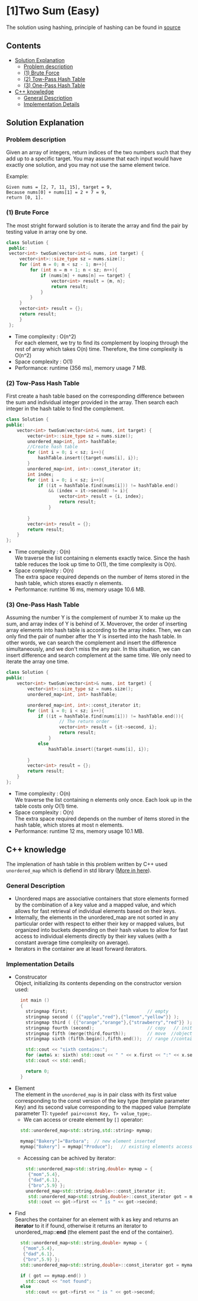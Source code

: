# [1]Two Sum (Easy)

The solution using hashing, principle of hashing can be found in [source](https://github.com/KV152/Data-Structures-and-Algorithm/blob/master/Hashing.md "hashing")
## Contents
- [Solution Explanation](#solution-explanation)
  - [Problem description](#problem-description)
  - [(1) Brute Force](#1-brute-force) 
  - [(2) Tow-Pass Hash Table](#2-tow-pass-hash-table)
  - [(3) One-Pass Hash Table](#3-one-pass-hash-table)
- [C++ knowledge](#c-knowledge)
  - [General Description](#general-description)
  - [Implementation Details](#implementation-details)

## Solution Explanation

### Problem description

Given an array of integers, return indices of the two numbers such that they add up to a specific target. You may assume that each input would have exactly one solution, and you may not use the same element twice.

Example:

```
Given nums = [2, 7, 11, 15], target = 9,
Because nums[0] + nums[1] = 2 + 7 = 9,
return [0, 1].
```

 
###  (1) Brute Force 
  The most stright forward solution is to iterate the array and find the pair by testing value in array one by one. 
   ``` C++
   class Solution {
    public:
    vector<int> twoSum(vector<int>& nums, int target) {
        vector<int>::size_type sz = nums.size();
        for (int m = 0; m < sz - 1; m++){
            for (int n = m + 1; n < sz; n++){
                if (nums[m] + nums[n] == target) {
                    vector<int> result = {m, n};
                    return result;
                }
            }
        }
        vector<int> result = {};
        return result;        
        }
    };
   ```



- Time complexity : O(n^2)\
  For each element, we try to find its complement by looping through the rest of array which takes O(n) time. Therefore, the time complexity is O(n^2)
- Space complexity : O(1) 
- Performance: runtime (356 ms), memory usage 7 MB.

### (2) Tow-Pass Hash Table
First create a hash table based on the corresponding difference between the sum and individual integer provided in the array. Then search each integer in the hash table to find the complement.
  
``` C++
class Solution {
public:
    vector<int> twoSum(vector<int>& nums, int target) {
        vector<int>::size_type sz = nums.size();
        unordered_map<int, int> hashTable;
        //Create hash table
        for (int i = 0; i < sz; i++){
            hashTable.insert({target-nums[i], i});
        }
        unordered_map<int, int>::const_iterator it;
        int index;
        for (int i = 0; i < sz; i++){
            if ((it = hashTable.find(nums[i])) != hashTable.end() 
                && (index = it->second) != i){
                    vector<int> result = {i, index};
                    return result;
                }
                
        }
        vector<int> result = {};
        return result;        
    }
};

```

- Time complexity : O(n)\
  We traverse the list containing n elements exactly twice.  Since the hash table reduces the look up time to O(1), the time complexity is O(n).
- Space complexity : O(n)\
  The extra space required depends on the number of items stored in the hash table, which stores exactly n elements. 
- Performance: runtime 16 ms, memory usage 10.6 MB.
    
    

### (3) One-Pass Hash Table
   Assuming the number Y is the complement of number X to make up the sum, and array index of Y is behind of X. Moverover, the order of inserting array elements into hash table is according to the array index. Then, we can only find the pair of number after the Y is inserted into the hash table. In other words, we can search the complement and insert the difference simultaneously, and we don't miss the any pair. In this situation, we can insert difference and search complement at the same time. We only need to iterate the array one time.

``` C++
class Solution {
public:
    vector<int> twoSum(vector<int>& nums, int target) {
        vector<int>::size_type sz = nums.size();
        unordered_map<int, int> hashTable;

        unordered_map<int, int>::const_iterator it;
        for (int i = 0; i < sz; i++){
            if ((it = hashTable.find(nums[i])) != hashTable.end()){
                    // The return order
                    vector<int> result = {it->second, i}; 
                    return result;
                }
            else 
                hashTable.insert({target-nums[i], i});
                
        }
        vector<int> result = {};
        return result;        
    }
};
```


- Time complexity : O(n)\
  We traverse the list containing n elements only once. Each look up in the table costs only O(1) time.
- Space complexity : O(n)\
  The extra space required depends on the number of items stored in the hash table, which stores at most n elements.
- Performance: runtime 12 ms, memory usage 10.1 MB.

## C++ knowledge
The implenation of hash table in this problem written by C++ used ```unordered_map``` which is defiend in std library ([More in here](http://www.cplusplus.com/reference/unordered_map/unordered_map/)).

### General Description
  - Unordered maps are associative containers that store elements formed by the combination of a key value and a mapped value, and which allows for fast retrieval of individual elements based on their keys.
  - Internally, the elements in the unordered_map are not sorted in any particular order with respect to either their key or mapped values, but organized into buckets depending on their hash values to allow for fast access to individual elements directly by their key values (with a constant average time complexity on average).
  - Iterators in the container are at least forward iterators.
### Implementation Details
  - Construcator\
    Object, initializing its contents depending on the constructor version used:
    ``` C++
      int main ()
      {
        stringmap first;                              // empty
        stringmap second ( {{"apple","red"},{"lemon","yellow"}} );       // Initializes the container with the contents of the list.
        stringmap third ( {{"orange","orange"},{"strawberry","red"}} );  // Initializes the container with the contents of the list.
        stringmap fourth (second);                    // copy   // initialized to have the same contents of unordered_map object.
        stringmap fifth (merge(third,fourth));        // move  //object acquires the contents of the rvalue ump.
        stringmap sixth (fifth.begin(),fifth.end());  // range //containing copies of each of the elements in the range [first,last).

        std::cout << "sixth contains:";
        for (auto& x: sixth) std::cout << " " << x.first << ":" << x.second;
        std::cout << std::endl;

        return 0;
      }
      ```
  - Element\
    The element in the ```unordered_map``` is in pair class with its first value corresponding to the const version of the key type (template parameter Key) and its second value corresponding to the mapped value (template parameter T): ```typedef pair<const Key, T> value_type;```. 
    - We can access or create element by ```[]``` operator: 
    ``` C++
      std::unordered_map<std::string,std::string> mymap;
      
      mymap["Bakery"]="Barbara";  // new element inserted
      mymap["Bakery"] = mymap["Produce"];   // existing elements accessed (read/written)
    ```
    - Accessing can be achived by iterator:
    ```C++
        std::unordered_map<std::string,double> mymap = {
         {"mom",5.4},
         {"dad",6.1},
         {"bro",5.9} };
        unordered_map<std::string,double>::const_iterator it; 
         std::unordered_map<std::string,double>::const_iterator got = mymap.find (input);
         std::cout << got->first << " is " << got->second;
    ```
  - Find\
    Searches the container for an element with k as key and returns an **iterator** to it if found, otherwise it returns an iterator to unordered_map::**end** (the element past the end of the container).
    ``` C++
      std::unordered_map<std::string,double> mymap = {
       {"mom",5.4},
       {"dad",6.1},
       {"bro",5.9} };
      std::unordered_map<std::string,double>::const_iterator got = mymap.find (input);

      if ( got == mymap.end() )
        std::cout << "not found";
      else
        std::cout << got->first << " is " << got->second;
    ```
	
